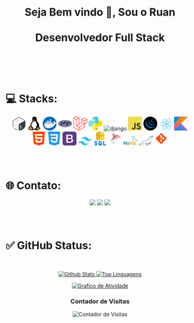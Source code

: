 <div align="center">
	<h1>
		Seja Bem vindo 👋, Sou o Ruan
		<br><br>
		Desenvolvedor Full Stack
		<br><br>
	</h1>
</div>

<br><br>

<div>
	<h1>💻 Stacks:</h1>
	<div align="center">
	<img src="images/bash.png" alt="bash" 				width="37"/> 
	<img src="images/linux.png" alt="linux" 			width="37"/> 
	<img src="images/docker.png" alt="docker" 			width="37"/> 
	<img src="images/php.png" alt="php" 				width="37"/> 
	<img src="images/laravel.png" alt="laravel" 		width="37"/> 
	<img src="images/python.png" alt="python" 			width="37"/> 
	<img src="https://cdn.worldvectorlogo.com/logos/django.svg" alt="django" width="37"/> 
	<img src="images/javascript.png" alt="javascript" 	width="37"/> 
	<img src="images/jquery.png" alt="jquery" 			width="37"/> 
	<img src="images/react.png" alt="react" 			width="37"/> 
	<img src="images/kotlin.png" alt="kotlin" 			width="37"/> 
	<img src="images/html.png" alt="html" 				width="37"/> 
	<img src="images/css.png" alt="css" 				width="37"/> 
	<img src="images/bootstrap.png" alt="bootstrap" 	width="37"/> 
	<img src="images/tailwind.png" alt="tailwind" 		width="37"/> 
	<img src="images/sql.png" alt="sql" 				width="37"/> 
	<img src="images/sql-server.png" alt="sql server" 	width="37"/> 
	<img src="images/my-sql.png" alt="my sql" 			width="37"/> 
	<img src="images/maria-db.png" alt="maria db" 		width="37"/> 
	<img src="images/git.png" alt="git" 				width="37"/> 
	</div>
</div>

<br><br>

<div>
	<h1>🌐 Contato:</h1>
	<div align="center">
		<a href="https://www.instagram.com/alexandre.ruan_" target="_blank"><img src="https://img.shields.io/badge/-Instagram-%23E4405F?style=for-the-badge&logo=instagram&logoColor=white" target="_blank"></a>
		<a href="mailto:maruan309@gmail.com" target="_blank"><img src="https://img.shields.io/badge/-Gmail-%23333?style=for-the-badge&logo=gmail&logoColor=white" target="_blank"></a>
		<a href="https://www.linkedin.com/in/ruan-de-moraes-alexandre-771217236" target="_blank"><img src="https://img.shields.io/badge/-LinkedIn-%230077B5?style=for-the-badge&logo=linkedin&logoColor=white" target="_blank"></a> 
	</div>
</div>

<br><br>

<div>
	<h1>✅ GitHub Status:</h1>
	<div align="center">
		<p align="center">
  			<a href="https://github.com/rdm-alexandre">
    				<img title="GitHub Stats" alt="" src="https://streak-stats.demolab.com/?user=rdm-alexandre&layout=compact&theme=react&hide_border=true&bg_color=1F222E&title_color=F85D7F&icon_color=F8D866"/>
  			</a>
		</p>
		<p align="center">
  			<a href="https://github.com/rdm-alexandre">
     				<img alt="Github Stats" src="https://github-readme-stats.vercel.app/api?username=rdm-alexandre&show_icons=true&include_all_commits=true&count_private=true&theme=react&hide_border=true&bg_color=1F222E&title_color=F85D7F&rank_icon=github&icon_color=F8D866" height="192px"/>
	 		</a>
  			<a href="https://github.com/rdm-alexandre">
     				<img alt="Top Linguagens" src="https://github-readme-stats.vercel.app/api/top-langs/?username=rdm-alexandre&layout=compact&theme=react&hide_border=true&bg_color=1F222E&title_color=F85D7F&icon_color=F8D866&hide=HTML,Jupyter%20Notebook" height="192px"/>
	 		</a>

<br/>
		</p>


[![Grafico de Atividade](https://github-readme-activity-graph.vercel.app/graph?username=rdm-alexandre&bg_color=1F222E&color=F8D866&line=F85D7F&point=FFFFFF&area=true&hide_border=true)](https://github.com/rdm-alexandre/github-readme-activity-graph)

<h3 align="center">Contador de Visitas</h3>
<p align="center"><img src="https://profile-counter.glitch.me/{rdm-alexandre}/count.svg/" alt="Contador de Visitas" /></p> 
	</div>
</div>
